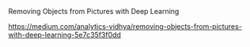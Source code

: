 Removing Objects from Pictures with Deep Learning

https://medium.com/analytics-vidhya/removing-objects-from-pictures-with-deep-learning-5e7c35f3f0dd
